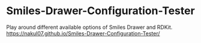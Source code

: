 # Smiles-Drawer-Configuration-Tester

Play around different available options of Smiles Drawer and RDKit.
https://nakul07.github.io/Smiles-Drawer-Configuration-Tester/
